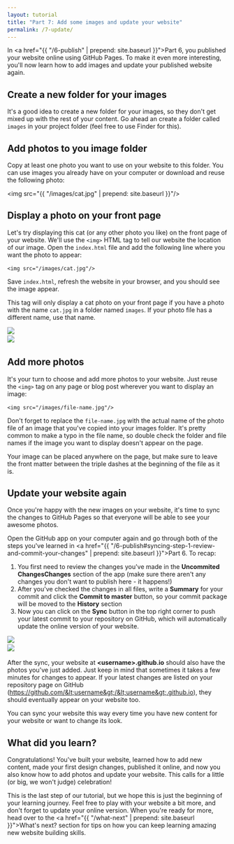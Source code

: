 ```yaml
---
layout: tutorial
title: "Part 7: Add some images and update your website"
permalink: /7-update/
---
```


In <a href="{{ "/6-publish" | prepend: site.baseurl }}">Part 6</a>, you published your website online using GitHub Pages. To make it even more interesting, you'll now learn how to add images and update your published website again.

## Create a new folder for your images

It's a good idea to create a new folder for your images, so they don't get mixed up with the rest of your content. Go ahead an create a folder called `images` in your project folder (feel free to use Finder for this).

## Add photos to you image folder

Copy at least one photo you want to use on your website to this folder. You can use images you already have on your computer or download and reuse the following photo:

<img src="{{ "/images/cat.jpg" | prepend: site.baseurl }}"/>

## Display a photo on your front page

Let's try displaying this cat (or any other photo you like) on the front page of your website. We'll use the `<img>` HTML tag to tell our website the location of our image. Open the `index.html` file and add the following line where you want the photo to appear:

	<img src="/images/cat.jpg"/>

Save `index.html`, refresh the website in your browser, and you should see the image appear.

This tag will only display a cat photo on your front page if you have a photo with the name `cat.jpg` in a folder named `images`. If your photo file has a different name, use that name. 

<div class="os-switch"><div class="osx"><img src="{{ "/images/part-7-website.png" | prepend: site.baseurl }}"/></div><div class="wins"><img src="{{ "/images/part-7-website-win.png" | prepend: site.baseurl }}"/></div></div>

## Add more photos

It's your turn to choose and add more photos to your website. Just reuse the `<img>` tag on any page or blog post wherever you want to display an image:

	<img src="/images/file-name.jpg"/> 

Don't forget to replace the `file-name.jpg` with the actual name of the photo file of an image that you've copied into your images folder. It's pretty common to make a typo in the file name, so double check the folder and file names if the image you want to display doesn't appear on the page.

<div class="hint">
Your image can be placed anywhere on the page, but make sure to leave the front matter between the triple dashes at the beginning of the file as it is.
</div>

## Update your website again

Once you're happy with the new images on your website, it's time to sync the changes to GitHub Pages so that everyone will be able to see your awesome photos. 

Open the GitHub app on your computer again and go through both of the steps you've learned in <a href="{{ "/6-publish#syncing-step-1-review-and-commit-your-changes" | prepend: site.baseurl }}">Part 6</a>. To recap:

<ol>
	<li>You first need to review the changes you've made in the <strong><span class="os-switch"><span class="osx">Uncommited Changes</span><span class="wins">Changes</span></span></strong> section of the app (make sure there aren't any changes you don't want to publish here - it happens!)</li>
	<li>After you've checked the changes in all files, write a <strong>Summary</strong> for your commit and click the <strong>Commit to master</strong> button, so your commit package will be moved to the <strong>History</strong> section</li>
	<li>Now you can click on the <strong>Sync</strong> button in the top right corner to push your latest commit to your repository on GitHub, which will automatically update the online version of your website.</li>
</ol>

<div class="os-switch"><div class="osx"><img src="{{ "/images/github-mac-3-update-image.png" | prepend: site.baseurl }}"/></div><div class="wins"><img src="{{ "/images/github-win-3-update-image.png" | prepend: site.baseurl }}"/></div></div>

After the sync, your website at **&lt;username&gt;.github.io** should also have the photos you've just added. Just keep in mind that sometimes it takes a few minutes for changes to appear. If your latest changes are listed on your repository page on GitHub (https://github.com/&lt;username&gt;/&lt;username&gt;.github.io), they should eventually appear on your website too.

You can sync your website this way every time you have new content for your website or want to change its look.

<div class="recap">
<h2>What did you learn?</h2>
Congratulations! You've built your website, learned how to add new content, made your first design changes, published it online, and now you also know how to add photos and update your website. This calls for a little (or big, we won't judge) celebration!
</div>

This is the last step of our tutorial, but we hope this is just the beginning of your learning journey. Feel free to play with your website a bit more, and don't forget to update your online version. When you're ready for more, head over to the <a href="{{ "/what-next" | prepend: site.baseurl }}">What's next?</a> section for tips on how you can keep learning amazing new website building skills. 
